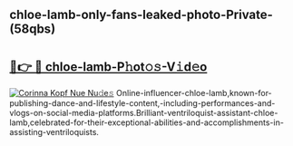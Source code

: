 ## chloe-lamb-only-fans​-leaked-photo​-Private-(58qbs)


# <h2><a href="https://mediaupload.pro?title=chloe-lamb&ref=git">🔗👉 🔴 chloe-lamb-P𝚑ot𝚘𝚜-V𝚒d𝚎o</a></h2>

[![Corinna Kopf Nue Nu𝚍e𝚜](https://i.imgur.com/0qMVB7G.gif)](https://mediaupload.pro?title=chloe-lamb&ref=git)
Online-influencer-chloe-lamb,known-for-publishing-dance-and-lifestyle-content,-including-performances-and-vlogs-on-social-media-platforms.Brilliant-ventriloquist-assistant-chloe-lamb,celebrated-for-their-exceptional-abilities-and-accomplishments-in-assisting-ventriloquists.  